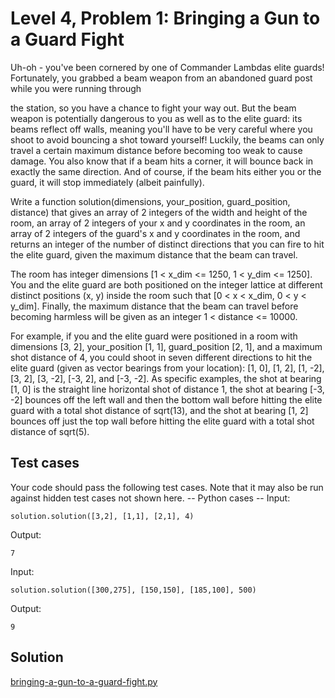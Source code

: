 # Level 4, Problem 1: Bringing a Gun to a Guard Fight
Uh-oh - you've been cornered by one of Commander Lambdas elite guards! Fortunately, you grabbed a beam weapon from an abandoned guard post while you were running through

the station, so you have a chance to fight your way out. But the beam weapon is potentially dangerous to you as well as to the elite guard: its beams reflect off walls, meaning you'll have to be very careful where you shoot to avoid bouncing a shot toward yourself!
Luckily, the beams can only travel a certain maximum distance before becoming too weak to cause damage. You also know that if a beam hits a corner, it will bounce back in exactly the same direction. And of course, if the beam hits either you or the guard, it will stop immediately (albeit painfully).

Write a function solution(dimensions, your_position, guard_position, distance) that gives an array of 2 integers of the width and height of the room, an array of 2 integers of your x and y coordinates in the room, an array of 2 integers of the guard's x and y coordinates in the room, and returns an integer of the number of distinct directions that you can fire to hit the elite guard, given the maximum distance that the beam can travel.

The room has integer dimensions [1 < x_dim <= 1250, 1 < y_dim <= 1250]. You and the elite guard are both positioned on the integer lattice at different distinct positions (x, y) inside the room such that [0 < x < x_dim, 0 < y < y_dim]. Finally, the maximum distance that the beam can travel before becoming harmless will be given as an integer 1 < distance <= 10000.

For example, if you and the elite guard were positioned in a room with dimensions [3, 2], your_position [1, 1], guard_position [2, 1], and a maximum shot distance of 4, you could shoot in seven different directions to hit the elite guard (given as vector bearings from your location): [1, 0], [1, 2], [1, -2], [3, 2], [3, -2], [-3, 2], and [-3, -2]. As specific examples, the shot at bearing [1, 0] is the straight line horizontal shot of distance 1, the shot at bearing [-3, -2] bounces off the left wall and then the bottom wall before hitting the elite guard with a total shot distance of sqrt(13), and the shot at bearing [1, 2] bounces off just the top wall before hitting the elite guard with a total shot distance of sqrt(5).
## Test cases 
Your code should pass the following test cases. 
Note that it may also be run against hidden test cases not shown here. 
-- Python cases -- 
Input: 
```
solution.solution([3,2], [1,1], [2,1], 4)
```
Output: 
```
7
```
Input: 
```
solution.solution([300,275], [150,150], [185,100], 500)
```
Output: 
```
9
```
## Solution
[bringing-a-gun-to-a-guard-fight.py](https://github.com/Calc196/My-Solutions-to-Googles-Foobar/blob/master/solutions/bringing-a-gun-to-a-guard-fight.py)